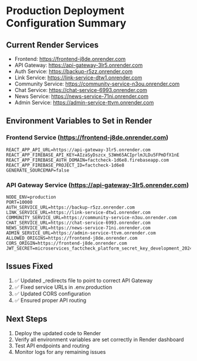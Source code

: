 # Production Deployment Configuration Summary

## Current Render Services
- Frontend: https://frontend-j8de.onrender.com
- API Gateway: https://api-gateway-3lr5.onrender.com
- Auth Service: https://backup-r5zz.onrender.com
- Link Service: https://link-service-dtw1.onrender.com
- Community Service: https://community-service-n3ou.onrender.com
- Chat Service: https://chat-service-6993.onrender.com
- News Service: https://news-service-71ni.onrender.com
- Admin Service: https://admin-service-ttvm.onrender.com

## Environment Variables to Set in Render

### Frontend Service (https://frontend-j8de.onrender.com)
```
REACT_APP_API_URL=https://api-gateway-3lr5.onrender.com
REACT_APP_FIREBASE_API_KEY=AIzaSyDszcx_S3Wm65ACIprlmJLDu5FPmDfX1nE
REACT_APP_FIREBASE_AUTH_DOMAIN=factcheck-1d6e8.firebaseapp.com
REACT_APP_FIREBASE_PROJECT_ID=factcheck-1d6e8
GENERATE_SOURCEMAP=false
```

### API Gateway Service (https://api-gateway-3lr5.onrender.com)
```
NODE_ENV=production
PORT=10000
AUTH_SERVICE_URL=https://backup-r5zz.onrender.com
LINK_SERVICE_URL=https://link-service-dtw1.onrender.com
COMMUNITY_SERVICE_URL=https://community-service-n3ou.onrender.com
CHAT_SERVICE_URL=https://chat-service-6993.onrender.com
NEWS_SERVICE_URL=https://news-service-71ni.onrender.com
ADMIN_SERVICE_URL=https://admin-service-ttvm.onrender.com
ALLOWED_ORIGINS=https://frontend-j8de.onrender.com
CORS_ORIGIN=https://frontend-j8de.onrender.com
JWT_SECRET=microservices_factcheck_platform_secret_key_development_2024_very_long_secure_key
```

## Issues Fixed
1. ✅ Updated _redirects file to point to correct API Gateway
2. ✅ Fixed service URLs in .env.production
3. ✅ Updated CORS configuration
4. ✅ Ensured proper API routing

## Next Steps
1. Deploy the updated code to Render
2. Verify all environment variables are set correctly in Render dashboard
3. Test API endpoints and routing
4. Monitor logs for any remaining issues
